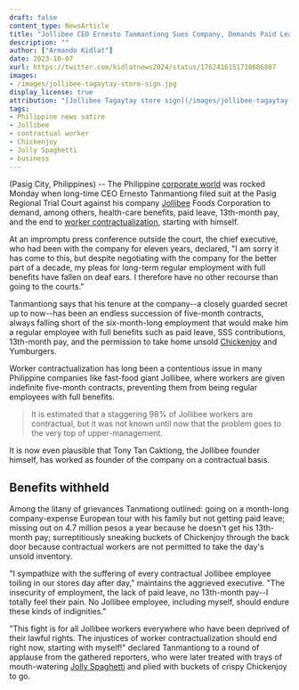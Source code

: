 ```yaml
---
draft: false
content_type: NewsArticle
title: "Jollibee CEO Ernesto Tanmantiong Sues Company, Demands Paid Leave, 13th-Month Pay"
description: ""
author: ["Armando Kidlat"]
date: 2023-10-07
xurl: https://twitter.com/kidlatnews2024/status/1762416151718686807
images:
- /images/jollibee-tagaytay-store-sign.jpg
display_license: true
attribution: "[Jollibee Tagaytay store sign](/images/jollibee-tagaytay-store-sign.jpg) photo by [scion_cho](https://www.flickr.com/photos/scion02b/3414525678/in/album-72157615661071557/). [Creative Commons](https://creativecommons.org/licenses/by-nc/2.0/) BY-NC 2.0."
tags:
- Philippine news satire
- Jollibee
- contractual worker
- Chickenjoy
- Jolly Spaghetti
- business
---
```

(Pasig City, Philippines) -- The Philippine [corporate world](/tags/business/) was rocked Monday when long-time CEO Ernesto Tanmantiong filed suit at the Pasig Regional Trial Court against his company [Jollibee](/tags/jollibee/) Foods Corporation to demand, among others, health-care benefits, paid leave, 13th-month pay, and the end to [worker contractualization](/tags/contractual-worker/), starting with himself.

At an impromptu press conference outside the court, the chief executive, who had been with the company for eleven years, declared, "I am sorry it has come to this, but despite negotiating with the company for the better part of a decade, my pleas for long-term regular employment with full benefits have fallen on deaf ears. I therefore have no other recourse than going to the courts."

Tanmantiong says that his tenure at the company--a closely guarded secret up to now--has been an endless succession of five-month contracts, always falling short of the six-month-long employment that would make him a regular employee with full benefits such as paid leave, SSS contributions, 13th-month pay, and the permission to take home unsold [Chickenjoy](/tags/chickenjoy/) and Yumburgers.

Worker contractualization has long been a contentious issue in many Philippine companies like fast-food giant Jollibee, where workers are given indefinite five-month contracts, preventing them from being regular employees with full benefits.

>It is estimated that a staggering 98% of Jollibee workers are contractual, but it was not known until now that the problem goes to the very top of upper-management.

It is now even plausible that Tony Tan Caktiong, the Jollibee founder himself, has worked as founder of the company on a contractual basis.

## Benefits withheld

Among the litany of grievances Tanmationg outlined: going on a month-long company-expense European tour with his family but not getting paid leave; missing out on 4.7 million pesos a year because he doesn't get his 13th-month pay; surreptitiously sneaking buckets of Chickenjoy through the back door because contractual workers are not permitted to take the day's unsold inventory.

"I sympathize with the suffering of every contractual Jollibee employee toiling in our stores day after day," maintains the aggrieved executive. "The insecurity of employment, the lack of paid leave, no 13th-month pay--I totally feel their pain. No Jollibee employee, including myself, should endure these kinds of indignities."

"This fight is for all Jollibee workers everywhere who have been deprived of their lawful rights. The injustices of worker contractualization should end right now, starting with myself!" declared Tanmantiong to a round of applause from the gathered reporters, who were later treated with trays of mouth-watering [Jolly Spaghetti](/tags/jolly-spaghetti/) and plied with buckets of crispy Chickenjoy to go.



